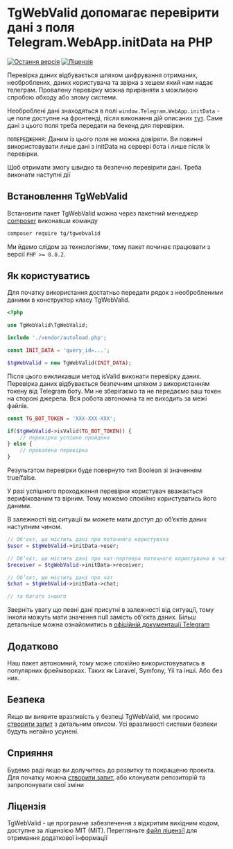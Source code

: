 # TgWebValid допомагає перевірити дані з поля Telegram.WebApp.initData на PHP
[![Остання версія](https://img.shields.io/packagist/v/tg/tgWebValid)](https://packagist.org/packages/tg/tgwebvalid)
[![Ліцензія](https://img.shields.io/packagist/l/tg/tgwebvalid)](https://packagist.org/packages/tg/tgwebvalid)

Перевірка даних відбувається шляхом шифрування отриманих, необроблених, даних користувача та звірка з хешем який нам надає телеграм. Провалену перевірку можна прирівняти з можливою спробою обходу або злому системи.

Необроблені дані знаходяться в полі `window.Telegram.WebApp.initData` - це поле доступне на фронтенді, після виконання дій описаних [тут](https://core.telegram.org/bots/webapps#initializing-web-apps). Саме дані з цього поля треба передати на бекенд для перевірки.

`ПОПЕРЕДЖЕННЯ`: Даним із цього поля не можна довіряти. Ви повинні використовувати лише дані з initData на сервері бота і лише після їх перевірки.

Щоб отримати змогу швидко та безпечно перевірити дані. Треба виконати наступні дії

## Встановлення TgWebValid
Встановити пакет TgWebValid можна через пакетний менеджер [composer](https://getcomposer.org/) виконавши команду 
```bash
composer require tg/tgwebvalid
```
Ми йдемо слідом за технологіями, тому пакет починає працювати з версії `PHP >= 8.0.2`.

## Як користуватись
Для початку використання достатньо передати рядок з необробленими даними в конструктор класу TgWebValid.

```php
<?php

use TgWebValid\TgWebValid;

include './vendor/autoload.php';

const INIT_DATA = 'query_id=...';

$tgWebValid = new TgWebValid(INIT_DATA);

```

Після цього викликавши метод isValid виконати перевірку даних. Перевірка даних відбувається безпечним шляхом з використанням токену від Telegram боту. Ми не зберігаємо та не передаємо ваш токен на стороні джерела. Вся робота автономна та не виходить за межі файлів.

```php
const TG_BOT_TOKEN = 'XXX-XXX-XXX';

if($tgWebValid->isValid(TG_BOT_TOKEN)) {
    // перевірка успішно пройдена
} else {
    // провалена перевірка
}
```

Результатом перевірки буде повернуто тип Boolean зі значенням true/false.

У разі успішного проходження перевірки користувач вважається верифікованим та вірним. Тому можемо спокійно користуватись його даними.

В залежності від ситуації ви можете мати доступ до об’єктів даних наступним чином.
```php
// Об'єкт, що містить дані про поточного користувача
$user = $tgWebValid->initData->user;

// Об’єкт, що містить дані про чат-партнера поточного користувача в чаті
$receiver = $tgWebValid->initData->receiver;

// Об’єкт, що містить дані про чат
$chat = $tgWebValid->initData->chat;

// та багато іншого
```
Зверніть увагу що певні дані присутні в залежності від ситуації, тому інколи можуть мати значення null замість об'єкта даних. Більш детальніше можна ознайомитись в [офіційній документації Telegram](https://core.telegram.org/bots/webapps#webappinitdata)

## Додатково
Наш пакет автономний, тому може спокійно використовуватись в популярних фреймворках. Таких як Laravel, Symfony, Yii та інші. Або без них.

## Безпека
Якщо ви виявите вразливість у безпеці TgWebValid, ми просимо [створити запит](https://github.com/CrazyTapok-bit/tgWebValid/issues) з детальним описом. Усі вразливості системи безпеки будуть негайно усунені.

## Сприяння
Будемо раді якщо ви долучитесь до розвитку та покращеню проекта. Для початку можна [створити запит](https://github.com/CrazyTapok-bit/tgWebValid/issues), або клонувати репозиторій та запропонувати свої зміни

## Ліцензія
TgWebValid - це програмне забезпечення з відкритим вихідним кодом, доступне за ліцензією MIT (MIT). Перегляньте [файл ліцензії](LICENSE) для отримання додаткової інформації
